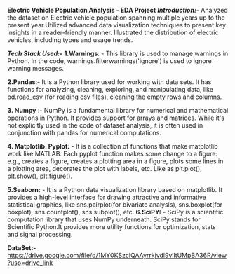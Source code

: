 **Electric Vehicle Population Analysis - EDA Project**
***Introduction:-***
Analyzed the dataset on Electric vehicle population spanning multiple years up to the present year.Utilized advanced data visualization techniques to present key insights in a reader-friendly manner.
Illustrated the distribution of electric vehicles, including types and usage trends.

***Tech Stack Used:-***
**1.Warnings**: - This library is used to manage warnings in Python. In the code, warnings.filterwarnings('ignore') is used to ignore warning messages.

**2.Pandas**:- It is a Python library used for working with data sets. It has functions for analyzing, cleaning, exploring, and manipulating data, like pd.read_csv (for reading csv files), cleaning the empty rows and columns.

**3. Numpy** :- NumPy is a fundamental library for numerical and mathematical operations in Python. It provides support for arrays and matrices. While it's not explicitly used in the code of dataset analysis, it is often used in conjunction with pandas for numerical computations.

**4. Matplotlib. Pyplot:** - It is a collection of functions that make matplotlib work like MATLAB. Each pyplot function makes some change to a figure: e.g., creates a figure, creates a plotting area in a figure, plots some lines in a plotting area, decorates the plot with labels, etc. Like as plt.plot(), plt.show(), plt.figure().

**5.Seaborn:** - It is a Python data visualization library based on matplotlib. It provides a high-level interface for drawing attractive and informative statistical graphics, like sns.pairplot(for bivariate analysis), sns.boxplot(for boxplot), sns.countplot(), sns.subplot(), etc.
**6.SciPY:** - SciPy is a scientific computation library that uses NumPy underneath. SciPy stands for Scientific Python.It provides more utility functions for optimization, stats and signal processing.

**DataSet:-**
https://drive.google.com/file/d/1MY0KSzcIQAAyrrkjvdl9vlltUMpBA36R/view?usp=drive_link
